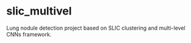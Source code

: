 # slic_multivel
Lung nodule detection project based on SLIC clustering and multi-level CNNs framework.

